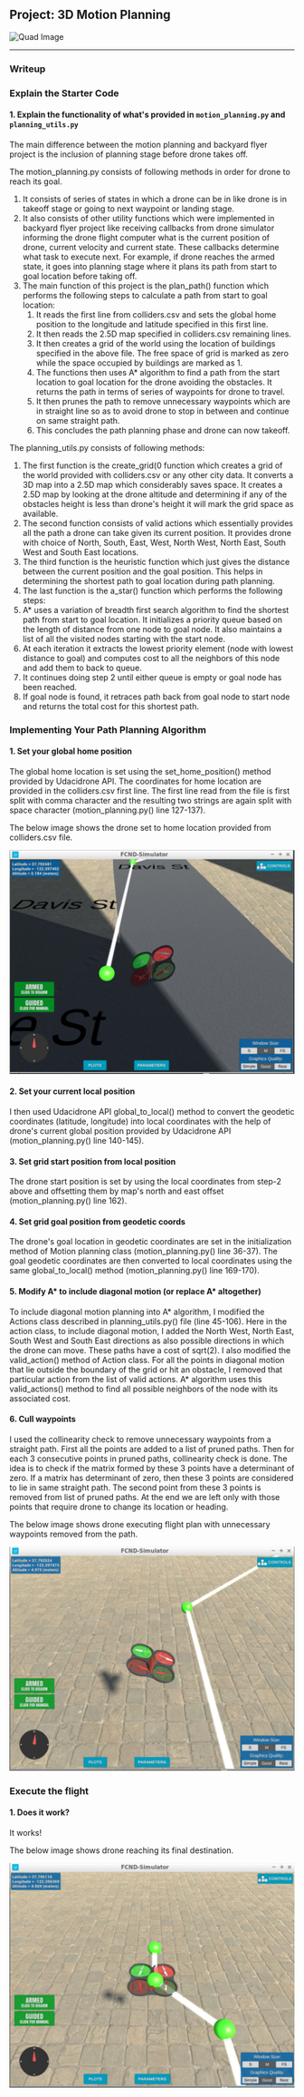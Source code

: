## Project: 3D Motion Planning
![Quad Image](./misc/enroute.png)

---
### Writeup

### Explain the Starter Code

#### 1. Explain the functionality of what's provided in `motion_planning.py` and `planning_utils.py`

The main difference between the motion planning and backyard flyer project is the inclusion of planning stage before drone takes off.

The motion_planning.py consists of following methods in order for drone to reach its goal.
1. It consists of series of states in which a drone can be in like drone is in takeoff stage or going to next waypoint or landing stage.
2. It also consists of other utility functions which were implemented in backyard flyer project like receiving callbacks from drone simulator informing the drone flight computer what is the current position of drone, current velocity and current state. These callbacks determine what task to execute next. For example, if drone reaches the armed state, it goes into planning stage where it plans its path from start to goal location before taking off.
3. The main function of this project is the plan_path() function which performs the following steps to calculate a path from start to goal location:
    1. It reads the first line from colliders.csv and sets the global home position to the longitude and latitude specified in this first line.
    2. It then reads the 2.5D map specified in colliders.csv remaining lines.
    3. It then creates a grid of the world using the location of buildings specified in the above file. The free space of grid is marked as zero while the space occupied by buildings are marked as 1.
    4. The functions then uses A* algorithm to find a path from the start location to goal location for the drone avoiding the obstacles. It returns the path in terms of series of waypoints for drone to travel.
    5. It then prunes the path to remove unnecessary waypoints which are in straight line so as to avoid drone to stop in between and continue on same straight path.
    6. This concludes the path planning phase and drone can now takeoff.


The planning_utils.py consists of following methods:
1. The first function is the create_grid(0 function which creates a grid of the world provided with colliders.csv or any other city data. It converts a 3D map into a 2.5D map which considerably saves space. It creates a 2.5D map by looking at the drone altitude and determining if any of the obstacles height is less than drone's height it will mark the grid space as available.
2. The second function consists of valid actions which essentially provides all the path a drone can take given its current position. It provides drone with choice of North, South, East, West, North West, North East, South West and South East locations.
3. The third function is the heuristic function which just gives the distance between the current position and the goal position. This helps in determining the shortest path to goal location during path planning.
4. The last function is the a_star() function which performs the following steps:
  1. A* uses a variation of breadth first search algorithm to find the shortest path from start to goal location. It initializes a priority queue based on the length of distance from one node to goal node. It also maintains a list of all the visited nodes starting with the start node.
  2. At each iteration it extracts the lowest priority element (node with lowest distance to goal) and computes cost to all the neighbors of this node and add them to back to queue.
  3. It continues doing step 2 until either queue is empty or goal node has been reached.
  4. If goal node is found, it retraces path back from goal node to start node and returns the total cost for this shortest path.

### Implementing Your Path Planning Algorithm

#### 1. Set your global home position
The global home location is set using the set_home_position() method provided by Udacidrone API. The coordinates for home location are provided in the colliders.csv first line. The first line read from the file is first split with comma character and the resulting two strings are again split with space character (motion_planning.py() line 127-137).

The below image shows the drone set to home location provided from colliders.csv file.

![Drone Start Location](./misc/drone_start.png)


#### 2. Set your current local position
I then used Udacidrone API global_to_local() method to convert the geodetic coordinates (latitude, longitude) into local coordinates with the help of drone's current global position provided by Udacidrone API (motion_planning.py() line 140-145).


#### 3. Set grid start position from local position
The drone start position is set by using the local coordinates from step-2 above and offsetting them by map's north and east offset (motion_planning.py() line 162).

#### 4. Set grid goal position from geodetic coords
The drone's goal location in geodetic coordinates are set in the initialization method of Motion planning class (motion_planning.py() line 36-37). The goal geodetic coordinates are then converted to local coordinates using the same global_to_local() method (motion_planning.py() line 169-170).

#### 5. Modify A* to include diagonal motion (or replace A* altogether)
To include diagonal motion planning into A* algorithm, I modified the Actions class described in planning_utils.py() file (line 45-106). Here in the action class, to include diagonal motion, I added the North West, North East, South West and South East directions as also possible directions in which the drone can move. These paths have a cost of sqrt(2). I also modified the valid_action() method of Action class. For all the points in diagonal motion that lie outside the boundary of the grid or hit an obstacle, I removed that particular action from the list of valid actions. A* algorithm uses this valid_actions() method to find all possible neighbors of the node with its associated cost.


#### 6. Cull waypoints
I used the collinearity check to remove unnecessary waypoints from a straight path. First all the points are added to a list of pruned paths. Then for each 3 consecutive points in pruned paths, collinearity check is done. The idea is to check if the matrix formed by these 3 points have a determinant of zero. If a matrix has determinant of zero, then these 3 points are considered to lie in same straight path. The second point from these 3 points is removed from list of pruned paths. At the end we are left only with those points that require drone to change its location or heading.

The below image shows drone executing flight plan with unnecessary waypoints removed from the path.

![Drone Waypoint Location](./misc/drone_waypoint.png)

### Execute the flight
#### 1. Does it work?
It works!

The below image shows drone reaching its final destination.

![Drone Goal Location](./misc/drone_goal.png)

